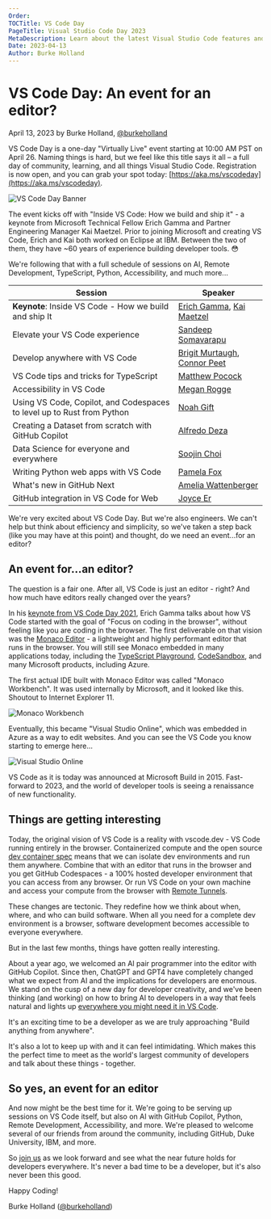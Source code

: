 ```yaml
---
Order: 
TOCTitle: VS Code Day
PageTitle: Visual Studio Code Day 2023
MetaDescription: Learn about the latest Visual Studio Code features and extensions during VS Code Day 2023 on April 26, 2023
Date: 2023-04-13
Author: Burke Holland
---
```


# VS Code Day: An event for an editor?

April 13, 2023 by Burke Holland, [@burkeholland](https://twitter.com/burkeholland)

VS Code Day is a one-day "Virtually Live" event starting at 10:00 AM PST on April 26. Naming things is hard, but we feel like this title says it all – a full day of community, learning, and all things Visual Studio Code. Registration is now open, and you can grab your spot today: [https://aka.ms/vscodeday](https://aka.ms/vscodeday).

![VS Code Day Banner](vscodeday-header.png)

The event kicks off with "Inside VS Code: How we build and ship it" - a keynote from Microsoft Technical Fellow Erich Gamma and Partner Engineering Manager Kai Maetzel. Prior to joining Microsoft and creating VS Code, Erich and Kai both worked on Eclipse at IBM. Between the two of them, they have ~60 years of experience building developer tools. 😳

We're following that with a full schedule of sessions on AI, Remote Development, TypeScript, Python, Accessibility, and much more...

| Session  | Speaker   |
|-------------- | -------------- |
| **Keynote**: Inside VS Code - How we build and ship It   | [Erich Gamma](https://en.wikipedia.org/wiki/Erich_Gamma), [Kai Maetzel](https://www.linkedin.com/in/kai-maetzel-88ba9857)    |
| Elevate your VS Code experience   | [Sandeep Somavarapu](https://twitter.com/sandy081)    |
| Develop anywhere with VS Code   | [Brigit Murtaugh](https://twitter.com/BrigitMurtaugh), [Connor Peet](https://twitter.com/ConnorPeet)    |
| VS Code tips and tricks for TypeScript   | [Matthew Pocock](https://twitter.com/mattpocockuk)    |
| Accessibility in VS Code   | [Megan Rogge](https://twitter.com/MeganRogge_)    |
| Using VS Code, Copilot, and Codespaces to level up to Rust from Python   | [Noah Gift](https://ene.duke.edu/faculty/noah-gift)    |
| Creating a Dataset from scratch with GitHub Copilot   | [Alfredo Deza](https://twitter.com/alfredodeza)    |
| Data Science for everyone and everywhere | [Soojin Choi](https://www.linkedin.com/in/soojinmin)    |
| Writing Python web apps with VS Code | [Pamela Fox](https://twitter.com/pamelafox)    |
| What's new in GitHub Next | [Amelia Wattenberger](https://twitter.com/Wattenberger)    |
| GitHub integration in VS Code for Web | [Joyce Er](https://twitter.com/joyceerhl)   |

We're very excited about VS Code Day. But we're also engineers. We can't help but think about efficiency and simplicity, so we've taken a step back (like you may have at this point) and thought, do we need an event...for an editor?

## An event for...an editor?

The question is a fair one. After all, VS Code is just an editor - right? And how much have editors really changed over the years?

In his [keynote from VS Code Day 2021](https://www.youtube.com/watch?v=hilznKQij7A&ab_channel=VisualStudioCode), Erich Gamma talks about how VS Code started with the goal of "Focus on coding in the browser", without feeling like you are coding in the browser. The first deliverable on that vision was the [Monaco Editor](https://microsoft.github.io/monaco-editor/) - a lightweight and highly performant editor that runs in the browser. You will still see Monaco embedded in many applications today, including the [TypeScript Playground](https://www.typescriptlang.org/play), [CodeSandbox](https://codesandbox.io/), and many Microsoft products, including Azure.

The first actual IDE built with Monaco Editor was called "Monaco Workbench". It was used internally by Microsoft, and it looked like this. Shoutout to Internet Explorer 11.

![Monaco Workbench](monaco-workbench.png)

Eventually, this became "Visual Studio Online", which was embedded in Azure as a way to edit websites. And you can see the VS Code you know starting to emerge here...

![Visual Studio Online](visual-studio-online.png)

VS Code as it is today was announced at Microsoft Build in 2015. Fast-forward to 2023, and the world of developer tools is seeing a renaissance of new functionality.

## Things are getting interesting

Today, the original vision of VS Code is a reality with vscode.dev - VS Code running entirely in the browser. Containerized compute and the open source [dev container spec](https://containers.dev/) means that we can isolate dev environments and run them anywhere. Combine that with an editor that runs in the browser and you get GitHub Codespaces - a 100% hosted developer environment that you can access from any browser. Or run VS Code on your own machine and access your compute from the browser with [Remote Tunnels](https://code.visualstudio.com/docs/remote/tunnels).

These changes are tectonic. They redefine how we think about when, where, and who can build software. When all you need for a complete dev environment is a browser, software development becomes accessible to everyone everywhere.

But in the last few months, things have gotten really interesting.

About a year ago, we welcomed an AI pair programmer into the editor with GitHub Copilot. Since then, ChatGPT and GPT4 have completely changed what we expect from AI and the implications for developers are enormous. We stand on the cusp of a new day for developer creativity, and we've been thinking (and working) on how to bring AI to developers in a way that feels natural and lights up [everywhere you might need it in VS Code](https://code.visualstudio.com/blogs/2023/03/30/vscode-copilot).

It's an exciting time to be a developer as we are truly approaching "Build anything from anywhere".

It's also a lot to keep up with and it can feel intimidating. Which makes this the perfect time to meet as the world's largest community of developers and talk about these things - together.

## So yes, an event for an editor

And now might be the best time for it. We're going to be serving up sessions on VS Code itself, but also on AI with GitHub Copilot, Python, Remote Development, Accessibility, and more. We're pleased to welcome several of our friends from around the community, including GitHub, Duke University, IBM, and more.

So [join us](https://aka.ms/vscodeday) as we look forward and see what the near future holds for developers everywhere. It's never a bad time to be a developer, but it's also never been this good.

Happy Coding!

Burke Holland ([@burkeholland](https://twitter.com/burkeholland))
